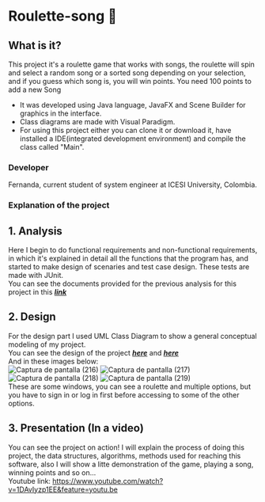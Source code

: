 # Roulette-song :musical_score:
## What is it?
This project it's a roulette game that works with songs, the roulette will spin and select a random song or a sorted song depending on
your selection, and if you guess which song is, you will win points. You need 100 points to add a new Song<br>
- It was developed using Java language, JavaFX and Scene Builder for graphics in the interface.
- Class diagrams are made with Visual Paradigm.
- For using this project either you can clone it or download it, have installed a IDE(integrated development environment) and compile the class called "Main".
### Developer
Fernanda, current student of system engineer at ICESI University, Colombia.
### Explanation of the project
## 1. Analysis
Here I begin to do functional requirements and non-functional requirements, in which it's explained in detail all the functions that the program has, and started to make design of scenaries and test case design. These tests are made with JUnit.
<br>You can see the documents provided for the previous analysis for this project in this [***link***](INFORME.pdf)
## 2. Design
For the design part I used UML Class Diagram to show a general conceptual modeling of my project.
<br>You can see the design of the project [***here***](resources/data/ProyectoFinal.jpg) and [***here***](resources/data/Interfaz.jpg)
<br> And in these images below: <br>
![Captura de pantalla (216)](https://user-images.githubusercontent.com/45322807/82986170-ff0d0c00-9fba-11ea-81aa-9b9d9e255444.png)
![Captura de pantalla (217)](https://user-images.githubusercontent.com/45322807/82986383-59a66800-9fbb-11ea-928b-275d7c088138.png)
![Captura de pantalla (218)](https://user-images.githubusercontent.com/45322807/82986385-5a3efe80-9fbb-11ea-916a-fe8334bdbe76.png)
![Captura de pantalla (219)](https://user-images.githubusercontent.com/45322807/82986692-e8b38000-9fbb-11ea-85a5-3ebcafb78ef8.png)
<br>
These are some windows, you can see a roulette and multiple options, but you have to sign in or log in first before accessing to some of the other options.
## 3. Presentation (In a video)
You can see the project on action! I will explain the process of doing this project, the data structures, algorithms, methods used for reaching this software, also I will show a litte demonstration of the game, playing a song, winning points and so on... <br>
Youtube link: https://www.youtube.com/watch?v=1DAvIyzp1EE&feature=youtu.be
